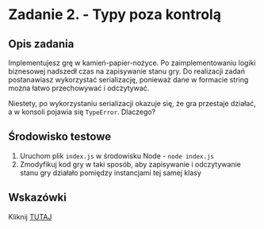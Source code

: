 # Zadanie 2. - Typy poza kontrolą

## Opis zadania

Implementujesz grę w kamień-papier-nożyce. Po zaimplementowaniu logiki biznesowej nadszedł czas na zapisywanie stanu gry. Do realizacji zadań postanawiasz wykorzystać serializację, ponieważ dane w formacie string można łatwo przechowywać i odczytywać.

Niestety, po wykorzystaniu serializacji okazuje się, że gra przestaje działać, a w konsoli pojawia się `TypeError`. Dlaczego?

## Środowisko testowe

1. Uruchom plik `index.js` w środowisku Node - `node index.js`
2. Zmodyfikuj kod gry w taki sposób, aby zapisywanie i odczytywanie stanu gry działało pomiędzy instancjami tej samej klasy

## Wskazówki

Kliknij [TUTAJ](https://przeprogramowani.pl/public/zadania/2-typy-poza-kontrola.pdf)